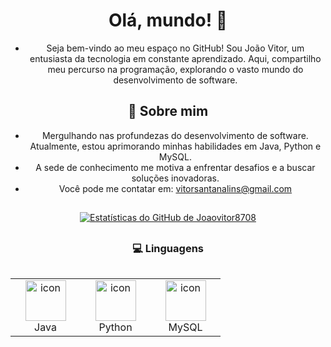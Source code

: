 <div align="center">

  # Olá, mundo! 👋

  - Seja bem-vindo ao meu espaço no GitHub! Sou João Vitor, um entusiasta da tecnologia em constante aprendizado. Aqui, compartilho meu percurso na programação, explorando o vasto mundo do desenvolvimento de software.

  ## 🚀 Sobre mim
  - Mergulhando nas profundezas do desenvolvimento de software. Atualmente, estou aprimorando minhas habilidades em Java, Python e MySQL.
  - A sede de conhecimento me motiva a enfrentar desafios e a buscar soluções inovadoras.
  - Você pode me contatar em: [vitorsantanalins@gmail.com](mailto:vitorsantanalins@gmail.com)

  ##
  <a href="https://github.com/anuraghazra/github-readme-stats">
    <img src="https://github-readme-stats.vercel.app/api?username=Joaovitor8708&show_icons=true&theme=radical" alt="Estatísticas do GitHub de Joaovitor8708">
  </a>

 ## <h3>💻 Linguagens</h3>

  <div style="display: flex; align-items: flex-start; align: center">
    <table align="center">
      <tr>
        <td align="center" width="96">
          <img src="https://techstack-generator.vercel.app/java-icon.svg" alt="icon" width="65" height="65" />
          <br>Java
        </td>
        <td align="center" width="96">
          <img src="https://techstack-generator.vercel.app/python-icon.svg" alt="icon" width="65" height="65" />
          <br>Python
        </td>
        <td align="center" width="96">
          <img src="https://techstack-generator.vercel.app/mysql-icon.svg" alt="icon" width="65" height="65" />
          <br>MySQL
        </td>
      </tr>
    </table>
  </div>

</div>
